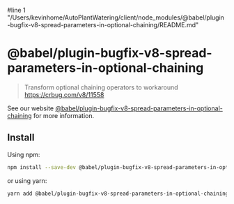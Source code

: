 #line 1 "/Users/kevinhome/AutoPlantWatering/client/node_modules/@babel/plugin-bugfix-v8-spread-parameters-in-optional-chaining/README.md"
# @babel/plugin-bugfix-v8-spread-parameters-in-optional-chaining

> Transform optional chaining operators to workaround https://crbug.com/v8/11558

See our website [@babel/plugin-bugfix-v8-spread-parameters-in-optional-chaining](https://babeljs.io/docs/babel-plugin-bugfix-v8-spread-parameters-in-optional-chaining) for more information.

## Install

Using npm:

```sh
npm install --save-dev @babel/plugin-bugfix-v8-spread-parameters-in-optional-chaining
```

or using yarn:

```sh
yarn add @babel/plugin-bugfix-v8-spread-parameters-in-optional-chaining --dev
```
